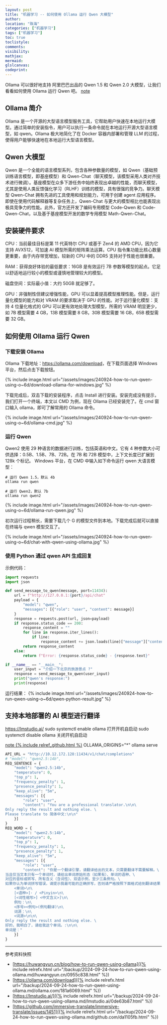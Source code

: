```yaml
---
layout: post
title: "机器学习 -- 如何使用 Ollama 运行 Qwen 大模型"
author:
location: "珠海"
categories: ["机器学习"]
tags: ["机器学习"]
toc: true
toclistyle:
comments:
visibility:
mathjax:
mermaid:
glslcanvas:
codeprint:
---
```


Ollama 可以很好地支持 阿里巴巴出品的 Qwen 1.5 和 Qwen 2.0 大模型，让我们看看如何使用 Ollama 运行 Qwen 吧。
[note](https://huwangyun.cn/blog/how-to-run-qwen-using-ollama)


## Ollama 简介

Ollama 是一个开源的大型语言模型服务工具，它帮助用户快速在本地运行大模型。通过简单的安装指令，用户可以执行一条命令就在本地运行开源大型语言模型，如 qwen。Ollama 极大地简化了在 Docker 容器内部署和管理 LLM 的过程，使得用户能够快速地在本地运行大型语言模型。


## Qwen 大模型

Qwen 是一个全能的语言模型系列，包含各种参数量的模型，如 Qwen（基础预训练语言模型，即基座模型）和 Qwen-Chat（聊天模型，该模型采用人类对齐技术进行微调）。基座模型在众多下游任务中始终表现出卓越的性能，而聊天模型，尤其是使用人类反馈强化学习（RLHF）训练的模型，具有很强的竞争力。聊天模型 Qwen-Chat 拥有先进的工具使用和规划能力，可用于创建 agent 应用程序。即使在使用代码解释器等复杂任务上，Qwen-Chat 与更大的模型相比也能表现出极具竞争力的性能。此外，官方还开发了编码专用模型 Code-Qwen 和 Code-Qwen-Chat，以及基于基座模型开发的数学专用模型 Math-Qwen-Chat。


## 安装硬件要求

CPU：当前最佳目标是第 11 代英特尔 CPU 或基于 Zen4 的 AMD CPU，因为它支持 AVX512，可加速 AI 模型所需的矩阵乘法运算。CPU 指令集功能比核心数量更重要，由于内存带宽增加，较新的 CPU 中的 DDR5 支持对于性能也很重要。

RAM：获得良好体验的最低要求：16GB 是有效运行 7B 参数等模型的起点。它足以舒适地运行较小的模型或谨慎地管理较大的模型。

磁盘空间：实际最小值：大约 50GB 就足够了。

GPU：非强制性但建议增强性能，GPU 可以显着提高模型推理性能。但是，运行量化模型的能力和对 VRAM 的要求取决于 GPU 的性能。对于运行量化模型：支持 4 位量化格式的 GPU 可以更有效地处理大型模型，所需的 VRAM 明显更少，如 7B 模型需要 4 GB，13B 模型需要 8 GB，30B 模型需要 16 GB，65B 模型需要 32 GB。


## 如何使用 Ollama 运行 Qwen


### 下载安装 Ollama

Ollama 下载地址：<https://ollama.com/download>，在下载页面选择 Windows 平台，然后点击下载按钮。

{% include image.html url="/assets/images/240924-how-to-run-qwen-using-o~6d/download-ollama-for-windows.jpg" %}

下载完成后，双击下载的安装程序，点击 Install 进行安装。安装完成没有提示，我们打开一个终端，本文以 CMD 为例，现在 Ollama 已经安装完了。在 cmd 窗口输入 ollama，即可了解常用的 Ollama 命令。

{% include image.html url="/assets/images/240924-how-to-run-qwen-using-o~6d/ollama-cmd.jpg" %}


### 运行 Qwen

Qwen2 使用 29 种语言的数据进行训练，包括英语和中文。它有 4 种参数大小可供选择：0.5B、1.5B、7B、72B。在 7B 和 72B 模型中，上下文长度已扩展到 128k 个标记。
Windows 平台，在 CMD 中输入如下命令运行 qwen 大语言模型：
```
# 运行 Qwen 1.5，默认 4b
ollama run qwen

# 运行 Qwen2，默认 7b
ollama run qwen2
```

{% include image.html url="/assets/images/240924-how-to-run-qwen-using-o~6d/ollama-run-qwen.jpg" %}

初次运行过程稍长，需要下载几个 G 的模型文件到本地。下载完成后就可以直接在终端与 qwen 模型交互了。

{% include image.html url="/assets/images/240924-how-to-run-qwen-using-o~6d/chat-with-qwen-using-ollama.jpg" %}


### 使用 Python 通过 qwen API 生成回复

示例代码：
```python
import requests
import json

def send_message_to_qwen(message, port=11434):
    url = f"http://127.0.0.1:{port}/api/chat"
    payload = {
        "model": "qwen",
        "messages": [{"role": "user", "content": message}]
    }
    response = requests.post(url, json=payload)
    if response.status_code == 200:
        response_content = ""
        for line in response.iter_lines():
            if line:
                response_content += json.loads(line)["message"]["content"]
        return response_content
    else:
        return f"Error: {response.status_code} - {response.text}"

if __name__ == "__main__":
    user_input = "介绍一下北京的旅游景点 ?"
    response = send_message_to_qwen(user_input)
    print("qwen's response:")
    print(response)
```

运行结果：
{% include image.html url="/assets/images/240924-how-to-run-qwen-using-o~6d/qwen-python-result.jpg" %}


## 支持本地部署的 AI 模型进行翻译

<https://lmstudio.ai/>
sudo systemctl enable ollama 打开开机自启动
sudo systemctl disable ollama 关闭开机自启动

[note {% include relref_github.html %}](https://github.com/immersive-translate/immersive-translate/issues/1451)
OLLAMA_ORIGINS="\*" ollama serve

```python
API_URL = "http://10.12.172.128:11434/v1/chat/completions"
# "model": "qwen2.5:14b",
REQ_SENTENCE = {
    "model": "qwen2.5:14b",
    "temperature": 0,
    "top_p": 1,
    "frequency_penalty": 1,
    "presence_penalty": 1,
    "keep_alive": "5m",
    "messages": [{
        "role": "user",
        "content": "You are a professional translator.\n\n\
Only reply the result and nothing else. \
Please translate to 简体中文:\n\n"
    }]
}
REQ_WORD = {
    "model": "qwen2.5:14b",
    "temperature": 0,
    "top_p": 1,
    "frequency_penalty": 1,
    "presence_penalty": 1,
    "keep_alive": "5m",
    "messages": [{
        "role": "user",
        "content": "你是一个翻译引擎，请翻译给出的文本，只需要翻译不需要解释。\
当且仅当文本只有一个单词时，请给出单词原始形态（如果有）、单词的语种、\
对应的音标或转写、所有含义（含词性）、双语示例，至少三条例句。\
如果你认为单词拼写错误，请提示我最可能的正确拼写，否则请严格按照下面格式给到翻译结果：\n\
    <单词>\n\
    [<语种>]· / <Pinyin>\n\
    [<词性缩写>] <中文含义>]\n\
    例句：\n\
    <序号><例句>(例句翻译)\n\
    词源：\n\
    <词源>\n\n\
Only reply the result and nothing else. \
好的，我明白了，请给我这个单词。:\n\n\
单词是："
    }]
}
```



<hr class='reviewline'/>
<p class='reviewtip'><script type='text/javascript' src='{% include relref.html url="/assets/reviewjs/blogs/2024-09-24-how-to-run-qwen-using-ollama.md.js" %}'></script></p>
<font class='ref_snapshot'>参考资料快照</font>

- [https://huwangyun.cn/blog/how-to-run-qwen-using-ollama]({% include relrefx.html url="/backup/2024-09-24-how-to-run-qwen-using-ollama.md/huwangyun.cn/0955c838.html" %})
- [https://ollama.com/download]({% include relrefx.html url="/backup/2024-09-24-how-to-run-qwen-using-ollama.md/ollama.com/181a6069.html" %})
- [https://lmstudio.ai/]({% include relrefx.html url="/backup/2024-09-24-how-to-run-qwen-using-ollama.md/lmstudio.ai/0de63b87.html" %})
- [https://github.com/immersive-translate/immersive-translate/issues/1451]({% include relrefx.html url="/backup/2024-09-24-how-to-run-qwen-using-ollama.md/github.com/da1105fb.html" %})
